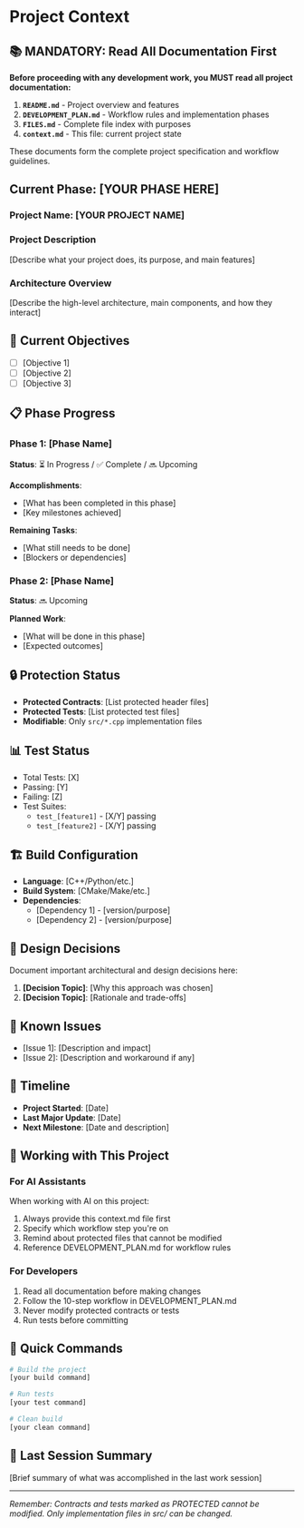 # Project Context

## 📚 MANDATORY: Read All Documentation First

**Before proceeding with any development work, you MUST read all project documentation:**

1. **`README.md`** - Project overview and features
2. **`DEVELOPMENT_PLAN.md`** - Workflow rules and implementation phases  
3. **`FILES.md`** - Complete file index with purposes
4. **`context.md`** - This file: current project state

These documents form the complete project specification and workflow guidelines.

## Current Phase: [YOUR PHASE HERE]

### Project Name: [YOUR PROJECT NAME]

### Project Description
[Describe what your project does, its purpose, and main features]

### Architecture Overview
[Describe the high-level architecture, main components, and how they interact]

## 🎯 Current Objectives
- [ ] [Objective 1]
- [ ] [Objective 2]
- [ ] [Objective 3]

## 📋 Phase Progress

### Phase 1: [Phase Name]
**Status**: ⏳ In Progress / ✅ Complete / 🔜 Upcoming

**Accomplishments**:
- [What has been completed in this phase]
- [Key milestones achieved]

**Remaining Tasks**:
- [What still needs to be done]
- [Blockers or dependencies]

### Phase 2: [Phase Name]
**Status**: 🔜 Upcoming

**Planned Work**:
- [What will be done in this phase]
- [Expected outcomes]

## 🔒 Protection Status
- **Protected Contracts**: [List protected header files]
- **Protected Tests**: [List protected test files]  
- **Modifiable**: Only `src/*.cpp` implementation files

## 📊 Test Status
- Total Tests: [X]
- Passing: [Y]
- Failing: [Z]
- Test Suites:
  - `test_[feature1]` - [X/Y] passing
  - `test_[feature2]` - [X/Y] passing

## 🏗️ Build Configuration
- **Language**: [C++/Python/etc.]
- **Build System**: [CMake/Make/etc.]
- **Dependencies**:
  - [Dependency 1] - [version/purpose]
  - [Dependency 2] - [version/purpose]

## 📝 Design Decisions
Document important architectural and design decisions here:

1. **[Decision Topic]**: [Why this approach was chosen]
2. **[Decision Topic]**: [Rationale and trade-offs]

## 🚧 Known Issues
- [Issue 1]: [Description and impact]
- [Issue 2]: [Description and workaround if any]

## 📅 Timeline
- **Project Started**: [Date]
- **Last Major Update**: [Date]
- **Next Milestone**: [Date and description]

## 🤝 Working with This Project

### For AI Assistants
When working with AI on this project:
1. Always provide this context.md file first
2. Specify which workflow step you're on
3. Remind about protected files that cannot be modified
4. Reference DEVELOPMENT_PLAN.md for workflow rules

### For Developers
1. Read all documentation before making changes
2. Follow the 10-step workflow in DEVELOPMENT_PLAN.md
3. Never modify protected contracts or tests
4. Run tests before committing

## 📌 Quick Commands
```bash
# Build the project
[your build command]

# Run tests
[your test command]

# Clean build
[your clean command]
```

## 🔄 Last Session Summary
[Brief summary of what was accomplished in the last work session]

---

*Remember: Contracts and tests marked as PROTECTED cannot be modified. Only implementation files in src/ can be changed.*